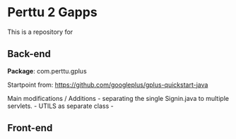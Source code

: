 # Perttu 2 Gapps

This is a repository for

## Back-end

**Package**: com.perttu.gplus

Startpoint from: https://github.com/googleplus/gplus-quickstart-java

Main modifications / Additions
	- separating the single Signin.java to multiple servlets.
	- UTILS as separate class
	-




## Front-end
